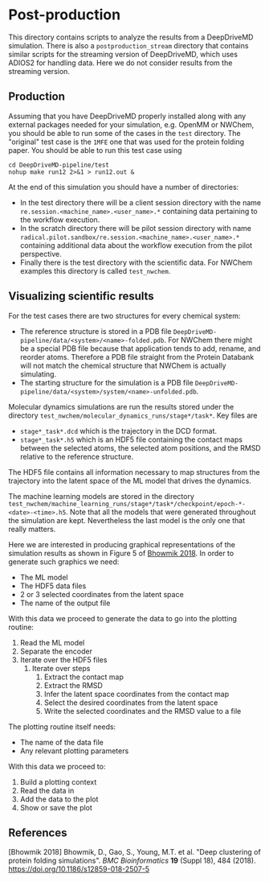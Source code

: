 # Post-production

This directory contains scripts to analyze the results from a DeepDriveMD simulation.
There is also a `postproduction_stream` directory that contains similar scripts for 
the streaming version of DeepDriveMD, which uses ADIOS2 for handling data. Here we do
not consider results from the streaming version.

## Production

Assuming that you have DeepDriveMD properly installed along with any external packages
needed for your simulation, e.g. OpenMM or NWChem, you should be able to run some
of the cases in the `test` directory. The "original" test case is the `1MFE` one
that was used for the protein folding paper. You should be able to run this test case
using

```
cd DeepDriveMD-pipeline/test
nohup make run12 2>&1 > run12.out &
```

At the end of this simulation you should have a number of directories:

- In the test directory there will be a client session directory with the
  name `re.session.<machine_name>.<user_name>.*` containing data pertaining
  to the workflow execution.
- In the scratch directory there will be pilot session directory with name
  `radical.pilot.sandbox/re.session.<machine_name>.<user_name>.*` containing
  additional data about the workflow execution from the pilot perspective.
- Finally there is the test directory with the scientific data. For NWChem
  examples this directory is called `test_nwchem`.

## Visualizing scientific results

For the test cases there are two structures for every chemical system:

- The reference structure is stored in a PDB file 
  `DeepDriveMD-pipeline/data/<system>/<name>-folded.pdb`. For NWChem there
  might be a special PDB file because that application tends to add, rename,
  and reorder atoms. Therefore a PDB file straight from the Protein Databank 
  will not match the chemical structure that NWChem is actually simulating.
- The starting structure for the simulation is a PDB file 
  `DeepDriveMD-pipeline/data/<system>/system/<name>-unfolded.pdb`.

Molecular dynamics simulations are run the results stored under the directory
`test_nwchem/molecular_dynamics_runs/stage*/task*`. Key files are 

- `stage*_task*.dcd` which is the trajectory in the DCD format.
- `stage*_task*.h5` which is an HDF5 file containing the contact maps between
  the selected atoms, the selected atom positions, and the RMSD relative to
  the reference structure.

The HDF5 file contains all information necessary to map structures from the
trajectory into the latent space of the ML model that drives the dynamics.

The machine learning models are stored in the directory
`test_nwchem/machine_learning_runs/stage*/task*/checkpoint/epoch-*-<date>-<time>.h5`.
Note that all the models that were generated throughout the simulation are kept.
Nevertheless the last model is the only one that really matters.

Here we are interested in producing graphical representations of the simulation 
results as shown in Figure 5 of [Bhowmik 2018](#bhowmik-2018). 
In order to generate such graphics we need:

- The ML model
- The HDF5 data files
- 2 or 3 selected coordinates from the latent space
- The name of the output file

With this data we proceed to generate the data to go into the plotting routine:

  1. Read the ML model
  2. Separate the encoder
  3. Iterate over the HDF5 files
     1. Iterate over steps
        1. Extract the contact map
        2. Extract the RMSD
        3. Infer the latent space coordinates from the contact map
        4. Select the desired coordinates from the latent space
        5. Write the selected coordinates and the RMSD value to a file

The plotting routine itself needs:

- The name of the data file
- Any relevant plotting parameters

With this data we proceed to:

  1. Build a plotting context
  2. Read the data in
  3. Add the data to the plot
  4. Show or save the plot

## References

<A name="bhowmik-2018">[Bhowmik 2018]</A>
    Bhowmik, D., Gao, S., Young, M.T. et al. 
    "Deep clustering of protein folding simulations". _BMC Bioinformatics_ **19**
    (Suppl 18), 484 (2018). https://doi.org/10.1186/s12859-018-2507-5
